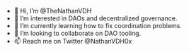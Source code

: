 - 👋 Hi, I’m @TheNathanVDH
- 👀 I’m interested in DAOs and decentralized governance.
- 🌱 I’m currently learning how to fix coordination problems.
- 💞️ I’m looking to collaborate on DAO tooling.
- 📫 Reach me on Twitter @NathanVDH0x

<!---
TheNathanVDH/TheNathanVDH is a ✨ special ✨ repository because its `README.md` (this file) appears on your GitHub profile.
You can click the Preview link to take a look at your changes.
--->
